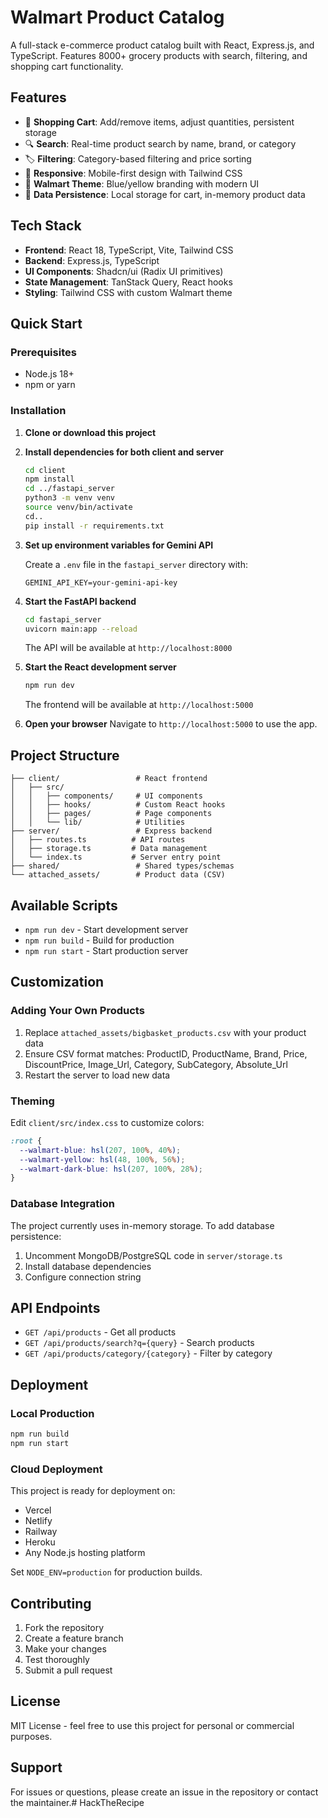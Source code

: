 # Walmart Product Catalog

A full-stack e-commerce product catalog built with React, Express.js, and TypeScript. Features 8000+ grocery products with search, filtering, and shopping cart functionality.

## Features

- 🛒 **Shopping Cart**: Add/remove items, adjust quantities, persistent storage
- 🔍 **Search**: Real-time product search by name, brand, or category
- 🏷️ **Filtering**: Category-based filtering and price sorting
- 📱 **Responsive**: Mobile-first design with Tailwind CSS
- 🎨 **Walmart Theme**: Blue/yellow branding with modern UI
- 💾 **Data Persistence**: Local storage for cart, in-memory product data

## Tech Stack

- **Frontend**: React 18, TypeScript, Vite, Tailwind CSS
- **Backend**: Express.js, TypeScript
- **UI Components**: Shadcn/ui (Radix UI primitives)
- **State Management**: TanStack Query, React hooks
- **Styling**: Tailwind CSS with custom Walmart theme

## Quick Start

### Prerequisites

- Node.js 18+
- npm or yarn

### Installation

1. **Clone or download this project**

2. **Install dependencies for both client and server**

   ```bash
   cd client
   npm install
   cd ../fastapi_server
   python3 -m venv venv
   source venv/bin/activate
   cd..
   pip install -r requirements.txt
   ```

3. **Set up environment variables for Gemini API**

   Create a `.env` file in the `fastapi_server` directory with:

   ```
   GEMINI_API_KEY=your-gemini-api-key
   ```

4. **Start the FastAPI backend**

   ```bash
   cd fastapi_server
   uvicorn main:app --reload
   ```

   The API will be available at `http://localhost:8000`

5. **Start the React development server**

   ```bash
   npm run dev
   ```

   The frontend will be available at `http://localhost:5000`

6. **Open your browser**
   Navigate to `http://localhost:5000` to use the app.

## Project Structure

```
├── client/                 # React frontend
│   ├── src/
│   │   ├── components/     # UI components
│   │   ├── hooks/          # Custom React hooks
│   │   ├── pages/          # Page components
│   │   └── lib/            # Utilities
├── server/                 # Express backend
│   ├── routes.ts          # API routes
│   ├── storage.ts         # Data management
│   └── index.ts           # Server entry point
├── shared/                 # Shared types/schemas
└── attached_assets/        # Product data (CSV)
```

## Available Scripts

- `npm run dev` - Start development server
- `npm run build` - Build for production
- `npm run start` - Start production server

## Customization

### Adding Your Own Products

1. Replace `attached_assets/bigbasket_products.csv` with your product data
2. Ensure CSV format matches: ProductID, ProductName, Brand, Price, DiscountPrice, Image_Url, Category, SubCategory, Absolute_Url
3. Restart the server to load new data

### Theming

Edit `client/src/index.css` to customize colors:

```css
:root {
  --walmart-blue: hsl(207, 100%, 40%);
  --walmart-yellow: hsl(48, 100%, 56%);
  --walmart-dark-blue: hsl(207, 100%, 28%);
}
```

### Database Integration

The project currently uses in-memory storage. To add database persistence:

1. Uncomment MongoDB/PostgreSQL code in `server/storage.ts`
2. Install database dependencies
3. Configure connection string

## API Endpoints

- `GET /api/products` - Get all products
- `GET /api/products/search?q={query}` - Search products
- `GET /api/products/category/{category}` - Filter by category

## Deployment

### Local Production

```bash
npm run build
npm run start
```

### Cloud Deployment

This project is ready for deployment on:

- Vercel
- Netlify
- Railway
- Heroku
- Any Node.js hosting platform

Set `NODE_ENV=production` for production builds.

## Contributing

1. Fork the repository
2. Create a feature branch
3. Make your changes
4. Test thoroughly
5. Submit a pull request

## License

MIT License - feel free to use this project for personal or commercial purposes.

## Support

For issues or questions, please create an issue in the repository or contact the maintainer.# HackTheRecipe
